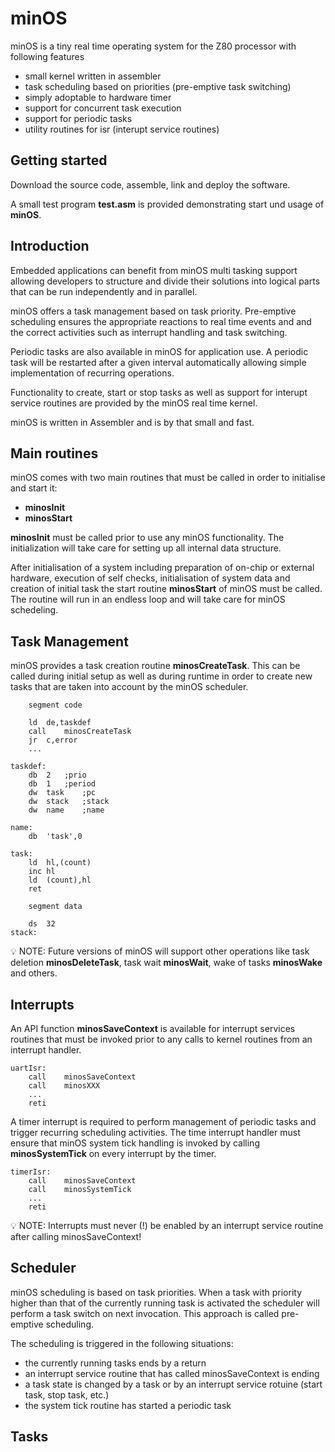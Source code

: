 # minOS
minOS is a tiny real time operating system for the Z80 processor with following features

- small kernel written in assembler
- task scheduling based on priorities (pre-emptive task switching)
- simply adoptable to hardware timer
- support for concurrent task execution 
- support for periodic tasks
- utility routines for isr (interupt service routines)

## Getting started

Download the source code, assemble, link and deploy the software.

A small test program **test.asm** is provided demonstrating start und usage of **minOS**.

## Introduction

Embedded applications can benefit from minOS multi tasking support allowing developers to structure and divide their solutions into logical parts that can be run independently and in parallel.

minOS offers a task management based on task priority. Pre-emptive scheduling ensures the appropriate reactions to real time events and and the correct activities such as interrupt handling and task switching.

Periodic tasks are also available in minOS for application use. A periodic task will be restarted after a given interval automatically allowing simple implementation of recurring operations.

Functionality to create, start or stop tasks as well as support for interupt service routines are provided by the minOS real time kernel.

minOS is written in Assembler and is by that small and fast.

## Main routines

minOS comes with two main routines that must be called in order to initialise and start it:

- **minosInit**
- **minosStart**

**minosInit** must be called prior to use any minOS functionality. The initialization will take care for setting up all internal data structure.

After initialisation of a system including preparation of on-chip or external hardware, execution of self checks, initialisation of system data and creation of initial task the start routine **minosStart** of minOS must be called. The routine will run in an endless loop and will take care for minOS schedeling.

## Task Management

minOS provides a task creation routine **minosCreateTask**. This can be called during initial setup as well as during runtime in order to create new tasks that are taken into account by the minOS scheduler.

```
	segment	code

	ld	de,taskdef
	call	minosCreateTask
	jr	c,error
	...
  
taskdef:
	db	2	;prio
	db	1	;period
	dw	task	;pc
	dw	stack	;stack
	dw	name	;name
  
name:
	db	'task',0
  
task:
	ld	hl,(count)
	inc	hl
	ld	(count),hl
	ret

	segment	data

	ds	32
stack:
```

 :bulb: NOTE: Future versions of minOS will support other operations like task deletion **minosDeleteTask**, task wait **minosWait**, wake of tasks **minosWake** and others.

## Interrupts

An API function **minosSaveContext** is available for interrupt services routines that must be invoked prior to any calls to kernel routines from an interrupt handler.

```
uartIsr:
	call	minosSaveContext
	call	minosXXX
	...
	reti
```

A timer interrupt is required to perform management of periodic tasks and trigger recurring scheduling activities. The time interrupt handler must ensure that minOS system tick handling is invoked by calling **minosSystemTick** on every interrupt by the timer.

```
timerIsr:
	call	minosSaveContext
	call	minosSystemTick
	...
	reti
```
:bulb: NOTE: Interrupts must never \(!\) be enabled by an interrupt service routine after calling minosSaveContext!

## Scheduler

minOS scheduling is based on task priorities. When a task with priority higher than that of the currently running task is activated the scheduler will perform a task switch on next invocation. This approach is called pre-emptive scheduling.

The scheduling is triggered in the following situations:

- the currently running tasks ends by a return
- an interrupt service routine that has called minosSaveContext is ending
- a task state is changed by a task or by an interrupt service rotuine (start task, stop task, etc.)
- the system tick routine has started a periodic task

## Tasks

